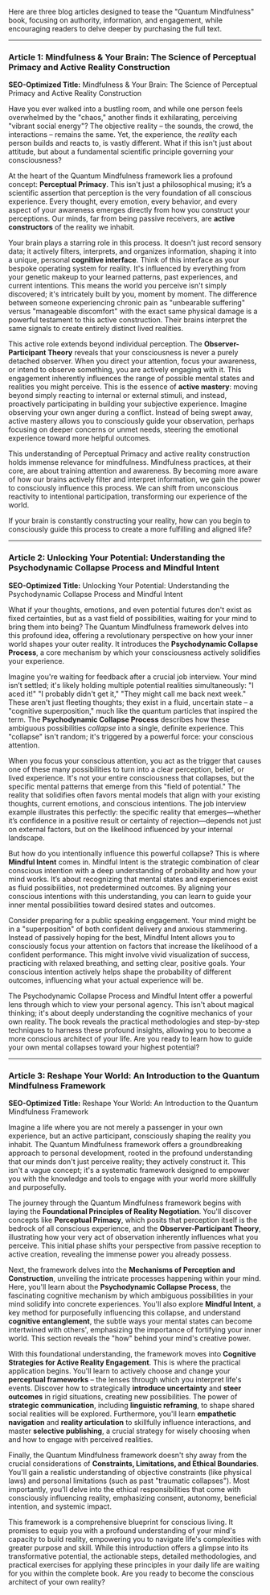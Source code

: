 Here are three blog articles designed to tease the "Quantum Mindfulness" book, focusing on authority, information, and engagement, while encouraging readers to delve deeper by purchasing the full text.

---

### **Article 1: Mindfulness & Your Brain: The Science of Perceptual Primacy and Active Reality Construction**

**SEO-Optimized Title:** Mindfulness & Your Brain: The Science of Perceptual Primacy and Active Reality Construction

Have you ever walked into a bustling room, and while one person feels overwhelmed by the "chaos," another finds it exhilarating, perceiving "vibrant social energy"? The objective reality – the sounds, the crowd, the interactions – remains the same. Yet, the experience, the *reality* each person builds and reacts to, is vastly different. What if this isn't just about attitude, but about a fundamental scientific principle governing your consciousness?

At the heart of the Quantum Mindfulness framework lies a profound concept: **Perceptual Primacy**. This isn't just a philosophical musing; it’s a scientific assertion that perception is the very foundation of all conscious experience. Every thought, every emotion, every behavior, and every aspect of your awareness emerges directly from how you construct your perceptions. Our minds, far from being passive receivers, are **active constructors** of the reality we inhabit.

Your brain plays a starring role in this process. It doesn't just record sensory data; it actively filters, interprets, and organizes information, shaping it into a unique, personal **cognitive interface**. Think of this interface as your bespoke operating system for reality. It's influenced by everything from your genetic makeup to your learned patterns, past experiences, and current intentions. This means the world you perceive isn't simply discovered; it's intricately built by you, moment by moment. The difference between someone experiencing chronic pain as "unbearable suffering" versus "manageable discomfort" with the exact same physical damage is a powerful testament to this active construction. Their brains interpret the same signals to create entirely distinct lived realities.

This active role extends beyond individual perception. The **Observer-Participant Theory** reveals that your consciousness is never a purely detached observer. When you direct your attention, focus your awareness, or intend to observe something, you are actively engaging with it. This engagement inherently influences the range of possible mental states and realities you might perceive. This is the essence of **active mastery**: moving beyond simply reacting to internal or external stimuli, and instead, proactively participating in building your subjective experience. Imagine observing your own anger during a conflict. Instead of being swept away, active mastery allows you to consciously guide your observation, perhaps focusing on deeper concerns or unmet needs, steering the emotional experience toward more helpful outcomes.

This understanding of Perceptual Primacy and active reality construction holds immense relevance for mindfulness. Mindfulness practices, at their core, are about training attention and awareness. By becoming more aware of how our brains actively filter and interpret information, we gain the power to consciously influence this process. We can shift from unconscious reactivity to intentional participation, transforming our experience of the world.

If your brain is constantly constructing your reality, how can you begin to consciously guide this process to create a more fulfilling and aligned life?

---

### **Article 2: Unlocking Your Potential: Understanding the Psychodynamic Collapse Process and Mindful Intent**

**SEO-Optimized Title:** Unlocking Your Potential: Understanding the Psychodynamic Collapse Process and Mindful Intent

What if your thoughts, emotions, and even potential futures don't exist as fixed certainties, but as a vast field of possibilities, waiting for your mind to bring them into being? The Quantum Mindfulness framework delves into this profound idea, offering a revolutionary perspective on how your inner world shapes your outer reality. It introduces the **Psychodynamic Collapse Process**, a core mechanism by which your consciousness actively solidifies your experience.

Imagine you're waiting for feedback after a crucial job interview. Your mind isn’t settled; it's likely holding multiple potential realities simultaneously: "I aced it!" "I probably didn't get it," "They might call me back next week." These aren't just fleeting thoughts; they exist in a fluid, uncertain state – a "cognitive superposition," much like the quantum particles that inspired the term. The **Psychodynamic Collapse Process** describes how these ambiguous possibilities *collapse* into a single, definite experience. This "collapse" isn't random; it's triggered by a powerful force: your conscious attention.

When you focus your conscious attention, you act as the trigger that causes one of these many possibilities to turn into a clear perception, belief, or lived experience. It's not your entire consciousness that collapses, but the specific mental patterns that emerge from this "field of potential." The reality that solidifies often favors mental models that align with your existing thoughts, current emotions, and conscious intentions. The job interview example illustrates this perfectly: the specific reality that emerges—whether it’s confidence in a positive result or certainty of rejection—depends not just on external factors, but on the likelihood influenced by your internal landscape.

But how do you intentionally influence this powerful collapse? This is where **Mindful Intent** comes in. Mindful Intent is the strategic combination of clear conscious intention with a deep understanding of probability and how your mind works. It’s about recognizing that mental states and experiences exist as fluid possibilities, not predetermined outcomes. By aligning your conscious intentions with this understanding, you can learn to guide your inner mental possibilities toward desired states and outcomes.

Consider preparing for a public speaking engagement. Your mind might be in a "superposition" of both confident delivery and anxious stammering. Instead of passively hoping for the best, Mindful Intent allows you to consciously focus your attention on factors that increase the likelihood of a confident performance. This might involve vivid visualization of success, practicing with relaxed breathing, and setting clear, positive goals. Your conscious intention actively helps shape the probability of different outcomes, influencing what your actual experience will be.

The Psychodynamic Collapse Process and Mindful Intent offer a powerful lens through which to view your personal agency. This isn't about magical thinking; it's about deeply understanding the cognitive mechanics of your own reality. The book reveals the practical methodologies and step-by-step techniques to harness these profound insights, allowing you to become a more conscious architect of your life. Are you ready to learn how to guide your own mental collapses toward your highest potential?

---

### **Article 3: Reshape Your World: An Introduction to the Quantum Mindfulness Framework**

**SEO-Optimized Title:** Reshape Your World: An Introduction to the Quantum Mindfulness Framework

Imagine a life where you are not merely a passenger in your own experience, but an active participant, consciously shaping the reality you inhabit. The Quantum Mindfulness framework offers a groundbreaking approach to personal development, rooted in the profound understanding that our minds don't just perceive reality; they actively construct it. This isn't a vague concept; it's a systematic framework designed to empower you with the knowledge and tools to engage with your world more skillfully and purposefully.

The journey through the Quantum Mindfulness framework begins with laying the **Foundational Principles of Reality Negotiation**. You'll discover concepts like **Perceptual Primacy**, which posits that perception itself is the bedrock of all conscious experience, and the **Observer-Participant Theory**, illustrating how your very act of observation inherently influences what you perceive. This initial phase shifts your perspective from passive reception to active creation, revealing the immense power you already possess.

Next, the framework delves into the **Mechanisms of Perception and Construction**, unveiling the intricate processes happening within your mind. Here, you'll learn about the **Psychodynamic Collapse Process**, the fascinating cognitive mechanism by which ambiguous possibilities in your mind solidify into concrete experiences. You'll also explore **Mindful Intent**, a key method for purposefully influencing this collapse, and understand **cognitive entanglement**, the subtle ways your mental states can become intertwined with others', emphasizing the importance of fortifying your inner world. This section reveals the "how" behind your mind's creative power.

With this foundational understanding, the framework moves into **Cognitive Strategies for Active Reality Engagement**. This is where the practical application begins. You'll learn to actively choose and change your **perceptual frameworks** – the lenses through which you interpret life's events. Discover how to strategically **introduce uncertainty** and **steer outcomes** in rigid situations, creating new possibilities. The power of **strategic communication**, including **linguistic reframing**, to shape shared social realities will be explored. Furthermore, you'll learn **empathetic navigation** and **reality articulation** to skillfully influence interactions, and master **selective publishing**, a crucial strategy for wisely choosing when and how to engage with perceived realities.

Finally, the Quantum Mindfulness framework doesn't shy away from the crucial considerations of **Constraints, Limitations, and Ethical Boundaries**. You'll gain a realistic understanding of objective constraints (like physical laws) and personal limitations (such as past "traumatic collapses"). Most importantly, you'll delve into the ethical responsibilities that come with consciously influencing reality, emphasizing consent, autonomy, beneficial intention, and systemic impact.

This framework is a comprehensive blueprint for conscious living. It promises to equip you with a profound understanding of your mind's capacity to build reality, empowering you to navigate life's complexities with greater purpose and skill. While this introduction offers a glimpse into its transformative potential, the actionable steps, detailed methodologies, and practical exercises for applying these principles in your daily life are waiting for you within the complete book. Are you ready to become the conscious architect of your own reality?